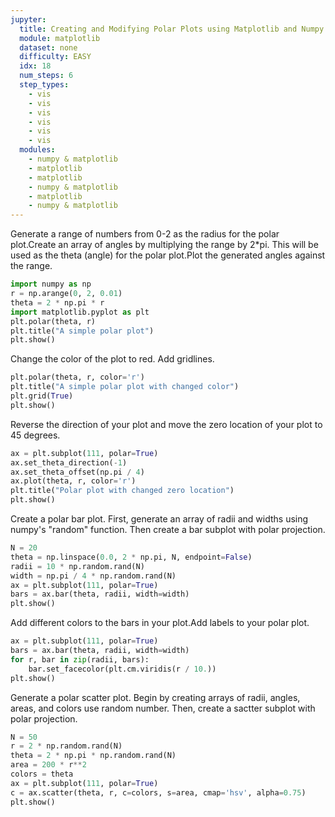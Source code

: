 ```yaml
---
jupyter:
  title: Creating and Modifying Polar Plots using Matplotlib and Numpy in Python
  module: matplotlib
  dataset: none
  difficulty: EASY
  idx: 18
  num_steps: 6
  step_types:
    - vis
    - vis
    - vis
    - vis  
    - vis
    - vis
  modules: 
    - numpy & matplotlib
    - matplotlib
    - matplotlib
    - numpy & matplotlib
    - matplotlib
    - numpy & matplotlib
---
```


Generate a range of numbers from 0-2 as the radius for the polar plot.Create an array of angles by multiplying the range by 2*pi. This will be used as the theta (angle) for the polar plot.Plot the generated angles against the range.
```python
import numpy as np
r = np.arange(0, 2, 0.01)
theta = 2 * np.pi * r
import matplotlib.pyplot as plt
plt.polar(theta, r)
plt.title("A simple polar plot")
plt.show()
```

Change the color of the plot to red. Add gridlines.
```python
plt.polar(theta, r, color='r')
plt.title("A simple polar plot with changed color")
plt.grid(True)
plt.show()
```

Reverse the direction of your plot and move the zero location of your plot to 45 degrees.
```python
ax = plt.subplot(111, polar=True)
ax.set_theta_direction(-1)
ax.set_theta_offset(np.pi / 4)
ax.plot(theta, r, color='r')
plt.title("Polar plot with changed zero location")
plt.show()
```

Create a polar bar plot. First, generate an array of radii and widths using numpy's "random" function. Then create a bar subplot with polar projection.
```python
N = 20
theta = np.linspace(0.0, 2 * np.pi, N, endpoint=False)
radii = 10 * np.random.rand(N)
width = np.pi / 4 * np.random.rand(N)
ax = plt.subplot(111, polar=True)
bars = ax.bar(theta, radii, width=width)
plt.show()
```

Add different colors to the bars in your plot.Add labels to your polar plot.
```python
ax = plt.subplot(111, polar=True)
bars = ax.bar(theta, radii, width=width)
for r, bar in zip(radii, bars):
    bar.set_facecolor(plt.cm.viridis(r / 10.))
plt.show()
```

Generate a polar scatter plot. Begin by creating arrays of radii, angles, areas, and colors use random number. Then, create a sactter subplot with polar projection.
```python
N = 50
r = 2 * np.random.rand(N)
theta = 2 * np.pi * np.random.rand(N)
area = 200 * r**2
colors = theta
ax = plt.subplot(111, polar=True)
c = ax.scatter(theta, r, c=colors, s=area, cmap='hsv', alpha=0.75)
plt.show()
```